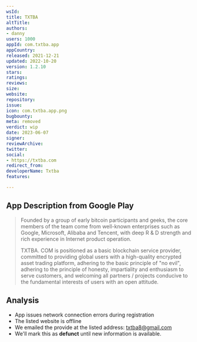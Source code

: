 ```yaml
---
wsId: 
title: TXTBA
altTitle: 
authors:
- danny
users: 1000
appId: com.txtba.app
appCountry: 
released: 2021-12-21
updated: 2022-10-20
version: 1.2.10
stars: 
ratings: 
reviews: 
size: 
website: 
repository: 
issue: 
icon: com.txtba.app.png
bugbounty: 
meta: removed
verdict: wip
date: 2023-06-07
signer: 
reviewArchive: 
twitter: 
social:
- https://txtba.com
redirect_from: 
developerName: Txtba
features: 

---
```


## App Description from Google Play 

> Founded by a group of early bitcoin participants and geeks, the core members of the team come from well-known enterprises such as Google, Microsoft, Alibaba and Tencent, with deep R & D strength and rich experience in Internet product operation.
>
> TXTBA. COM is positioned as a basic blockchain service provider, committed to providing global users with a high-quality encrypted asset trading platform, adhering to the basic principle of "no evil", adhering to the principle of honesty, impartiality and enthusiasm to serve customers, and welcoming all partners / projects conducive to the fundamental interests of users with an open attitude.

## Analysis 

- App issues network connection errors during registration 
- The listed website is offline 
- We emailed the provide at the listed address: txtba8@gmail.com 
- We'll mark this as **defunct** until new information is available.